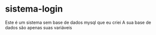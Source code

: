 # sistema-login 
Este é um sistema  sem base de dados mysql que eu criei 
 A sua base de dados são apenas suas variáveis 

